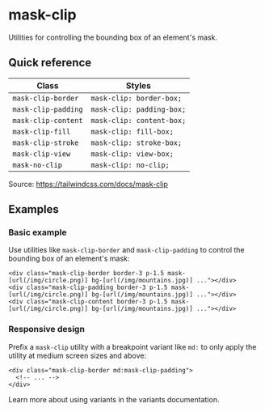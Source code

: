 # mask-clip

Utilities for controlling the bounding box of an element's mask.

## Quick reference

| Class               | Styles                    |
|---------------------|---------------------------|
| `mask-clip-border`  | `mask-clip: border-box;`  |
| `mask-clip-padding` | `mask-clip: padding-box;` |
| `mask-clip-content` | `mask-clip: content-box;` |
| `mask-clip-fill`    | `mask-clip: fill-box;`    |
| `mask-clip-stroke`  | `mask-clip: stroke-box;`  |
| `mask-clip-view`    | `mask-clip: view-box;`    |
| `mask-no-clip`      | `mask-clip: no-clip;`     |

Source: https://tailwindcss.com/docs/mask-clip

## Examples

### Basic example

Use utilities like `mask-clip-border` and `mask-clip-padding` to control the bounding box of an element's mask:

```
<div class="mask-clip-border border-3 p-1.5 mask-[url(/img/circle.png)] bg-[url(/img/mountains.jpg)] ..."></div>
<div class="mask-clip-padding border-3 p-1.5 mask-[url(/img/circle.png)] bg-[url(/img/mountains.jpg)] ..."></div>
<div class="mask-clip-content border-3 p-1.5 mask-[url(/img/circle.png)] bg-[url(/img/mountains.jpg)] ..."></div>
```

### Responsive design

Prefix a `mask-clip` utility with a breakpoint variant like `md:` to only apply the utility at medium screen sizes and above:

```
<div class="mask-clip-border md:mask-clip-padding">
  <!-- ... -->
</div>
```

Learn more about using variants in the variants documentation.
